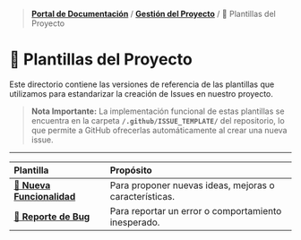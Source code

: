 > **[Portal de Documentación](../../README.md)** / **[Gestión del Proyecto](../README.md)** / 📑 Plantillas del Proyecto

# 📑 Plantillas del Proyecto

Este directorio contiene las versiones de referencia de las plantillas que utilizamos para estandarizar la creación de Issues en nuestro proyecto.

> **Nota Importante:** La implementación funcional de estas plantillas se encuentra en la carpeta **`/.github/ISSUE_TEMPLATE/`** del repositorio, lo que permite a GitHub ofrecerlas automáticamente al crear una nueva issue.

---

| Plantilla                                              | Propósito                                              |
| :----------------------------------------------------- | :----------------------------------------------------- |
| **[🚀 Nueva Funcionalidad](./nueva-funcionalidad.md)** | Para proponer nuevas ideas, mejoras o características. |
| **[🐞 Reporte de Bug](./reporte-bug.md)**              | Para reportar un error o comportamiento inesperado.    |
